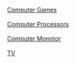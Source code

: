 [Computer Games](/computer_games.md)
<br><br>
[Computer Processors](/computer_processors.md)
<br><br>
[Computer Monotor](computer_monitor.md)
<br><br>
[TV](/tv.md)
